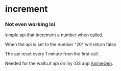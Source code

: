 # increment

### Not even working lol

simple api that increment a number when called.

When the api is set to the number "20" will return false

The api reset every 1 minute from the first call.

Needed for the waifu.it api on my iOS app [AnimeGen](https://github.com/cranci1/AnimeGen).
